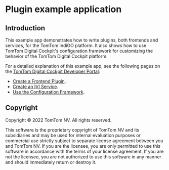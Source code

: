 # Plugin example application

## Introduction

This example app demonstrates how to write plugins, both frontends and services, for the
TomTom IndiGO platform. It also shows how to use TomTom Digital Cockpit's configuration framework
for customizing the behavior of the TomTom Digital Cockpit platform.

For a detailed explanation of this example app, see the following pages on the
[TomTom Digital Cockpit Developer Portal](https://developer.tomtom.com/digital-cockpit/documentation/introduction):

- [Create a Frontend Plugin](https://developer.tomtom.com/digital-cockpit/documentation/tutorials-and-examples/basics/create-a-frontend-plugin).
- [Create an IVI Service](https://developer.tomtom.com/digital-cockpit/documentation/tutorials-and-examples/basics/create-an-ivi-service).
- [Use the Configuration Framework](https://developer.tomtom.com/digital-cockpit/documentation/tutorials-and-examples/customization/use-the-configuration-framework).

## Copyright

Copyright © 2022 TomTom NV. All rights reserved.

This software is the proprietary copyright of TomTom NV and its subsidiaries and may be
used for internal evaluation purposes or commercial use strictly subject to separate
license agreement between you and TomTom NV. If you are the licensee, you are only permitted
to use this software in accordance with the terms of your license agreement. If you are
not the licensee, you are not authorized to use this software in any manner and should
immediately return or destroy it.
